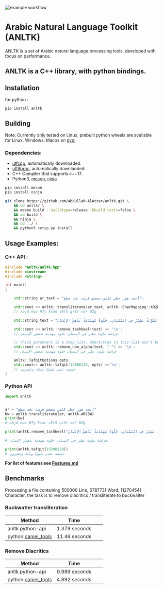 ![example workflow](https://github.com/Abdullah-AlAttar/anltk/actions/workflows/c-cpp.yml/badge.svg)

# Arabic Natural Language Toolkit (ANLTK)

ANLTK is a set of Arabic natural language processing tools. developed with focus on performance.

## ANLTK is a C++ library, with python bindings.

## Installation

for python :
```
pip install anltk
```
## Building
Note: Currently only tested on Linux, prebuilt python wheels are available for Linux, Windows, Macos on [pypi](https://pypi.org/project/anltk/)
### Dependencies: 
* [utfcpp](https://github.com/nemtrif/utfcpp.git), automatically downloaded.
* [utf8proc](https://github.com/JuliaStrings/utf8proc), automatically downlaoded.
* C++ Compiler that supports c++17.
* Python3, [meson](https://mesonbuild.com/), [ninja](https://ninja-build.org/)
```bash
pip install meson
pip install ninja
```

```bash
git clone https://github.com/Abdullah-AlAttar/anltk.git \
    && cd anltk/ \
    && meson build --buildtype=release -Dbuild_tests=false \
    && cd build \
    && ninja \
    && cd ../ \
    && python3 setup.py install
```

## Usage Examples:

### C++ API :
```c++
#include "anltk/anltk.hpp"
#include <iostream>
#include <string>

int main()
{

    std::string ar_text = "أبجد هوز حطي كلمن سعفص قرشت ثخذ ضظغ";

    std::cout << anltk::transliterate(ar_text, anltk::CharMapping::AR2BW) << '\n';
    // >bjd hwz HTy klmn sEfS qr$t vx* DZg

    std::string text = "فَرَاشَةٌ مُلَوَّنَةٌ تَطِيْرُ في البُسْتَانِ، حُلْوَةٌ مُهَنْدَمَةٌ تُدْهِشُ الإِنْسَانَ.";

    std::cout << anltk::remove_tashkeel(text) << '\n';
    // فراشة ملونة تطير في البستان، حلوة مهندمة تدهش الإنسان.

    // Third paramters is a stop_list, charactres in this list won't be removed
    std::cout << anltk::remove_non_alpha(text, " ") << '\n';
    // فراشة ملونة تطير في البستان حلوة مهندمة تدهش الإنسان

    anltk::TafqitOptions opts;
    std::cout<< anltk::tafqit(15000120, opts) <<'\n';
    // خمسة عشر مليونًا ومائة وعشرون
}

```

### Python API

```python
import anltk


ar = "أبجد هوز حطي كلمن سعفص قرشت ثخذ ضظغ"
bw = anltk.transliterate(ar, anltk.AR2BW)
print(bw)
# >bjd hwz HTy klmn sEfS qr$t vx* DZg

print(anltk.remove_tashkeel("فَرَاشَةٌ مُلَوَّنَةٌ تَطِيْرُ في البُسْتَانِ، حُلْوَةٌ مُهَنْدَمَةٌ تُدْهِشُ الإِنْسَانَ."))

# فراشة ملونة تطير في البستان، حلوة مهندمة تدهش الإنسان.

print(anltk.tafqit(15000120))
# خمسة عشر مليونًا ومائة وعشرون
```

**For list of features see [Features.md](Features.md)**


## Benchmarks

Processing a file containing 500000 Line, 6787731 Word, 112704541 Character. the task is to remove diacritics / transliterate to buckwalter



### **Buckwatler transliteration**

| Method           | Time          |   |   |   
|------------------|---------------|---|---|
| anltk python-api | 1.379 seconds |   |   |   
| python [camel_tools](https://github.com/CAMeL-Lab/camel_tools)  | 11.46 seconds |   |   |   
### **Remove Diacritics**

| Method           | Time          |   |   |   
|------------------|---------------|---|---|
| anltk python-api | 0.989 seconds |   |   |   
| python [camel_tools](https://github.com/CAMeL-Lab/camel_tools)   | 4.892 seconds |   |   |   
